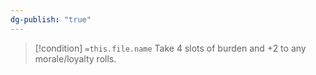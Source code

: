 ```yaml
---
dg-publish: "true"
---
```


> [!condition] `=this.file.name`
> Take 4 slots of burden and +2 to any morale/loyalty rolls. 